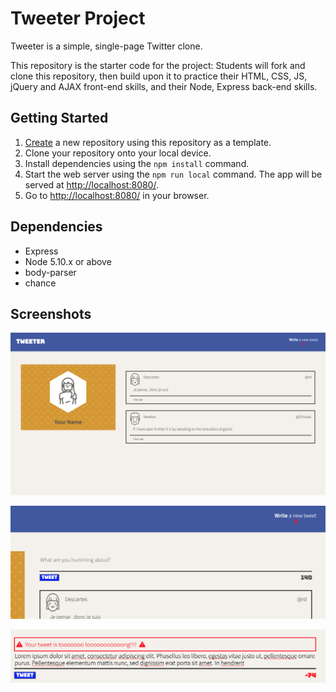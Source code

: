 # Tweeter Project

Tweeter is a simple, single-page Twitter clone.

This repository is the starter code for the project: Students will fork and clone this repository, then build upon it to practice their HTML, CSS, JS, jQuery and AJAX front-end skills, and their Node, Express back-end skills.

## Getting Started

1. [Create](https://docs.github.com/en/repositories/creating-and-managing-repositories/creating-a-repository-from-a-template) a new repository using this repository as a template.
2. Clone your repository onto your local device.
3. Install dependencies using the `npm install` command.
3. Start the web server using the `npm run local` command. The app will be served at <http://localhost:8080/>.
4. Go to <http://localhost:8080/> in your browser.

## Dependencies

- Express
- Node 5.10.x or above
- body-parser
- chance

## Screenshots

!["Main Page"](https://github.com/nicodann/tweeter/blob/main/docs/MainPage.png?raw=true)


!["Compose a Tweet"](https://github.com/nicodann/tweeter/blob/main/docs/whatAreYouHummingAbout.png?raw=true)


!["Oh No!"](https://github.com/nicodann/tweeter/blob/main/docs/tweet_too_long.png?raw=true)